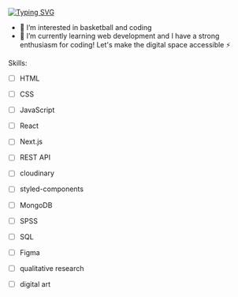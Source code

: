 [![Typing SVG](https://readme-typing-svg.demolab.com?font=Fira+Code&pause=1000&random=false&width=435&lines=My+name+is+Andreas&color=%23FF0000)](https://git.io/typing-svg)
- 👀 I’m interested in basketball and coding
- 🌱 I’m currently learning web development
and I have a strong enthusiasm for coding! Let's make the digital space accessible ⚡️

Skills:
- [ ] HTML
- [ ] CSS
- [ ] JavaScript
- [ ] React
- [ ] Next.js
- [ ] REST API
- [ ] cloudinary
- [ ] styled-components
- [ ] MongoDB
- [ ] SPSS
- [ ] SQL
- [ ] Figma
- [ ] qualitative research
- [ ] digital art



<!---
Andreas-Gottwald/Andreas-Gottwald is a ✨ special ✨ repository because its `README.md` (this file) appears on your GitHub profile.
You can click the Preview link to take a look at your changes.
--->
